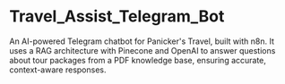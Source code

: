 # Travel_Assist_Telegram_Bot
An AI-powered Telegram chatbot for Panicker's Travel, built with n8n. It uses a RAG architecture with Pinecone and OpenAI to answer questions about tour packages from a PDF knowledge base, ensuring accurate, context-aware responses.
